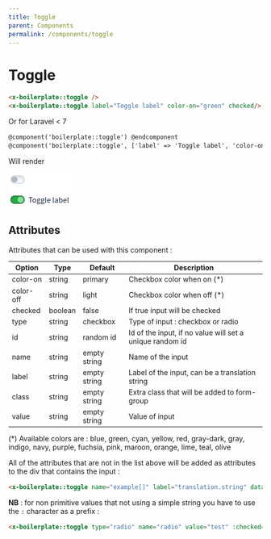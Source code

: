 ```yaml
---
title: Toggle
parent: Components
permalink: /components/toggle
---
```


# Toggle

```html
<x-boilerplate::toggle />
<x-boilerplate::toggle label="Toggle label" color-on="green" checked/>
```

Or for Laravel < 7

```html
@component('boilerplate::toggle') @endcomponent
@component('boilerplate::toggle', ['label' => 'Toggle label', 'color-on' => 'green', 'checked' => true]) @endcomponent
```

Will render

![Toggle](../assets/img/components/toggle.png)

## Attributes

Attributes that can be used with this component :

| Option | Type | Default | Description |
| --- | --- | --- | --- |
| color-on | string | primary | Checkbox color when on (*) |
| color-off | string | light | Checkbox color when off (*) |
| checked | boolean | false | If true input will be checked |
| type | string | checkbox | Type of input : checkbox or radio |
| id | string | random id | Id of the input, if no value will set a unique random id |
| name | string | empty string | Name of the input |
| label | string | empty string | Label of the input, can be a translation string |
| class | string | empty string | Extra class that will be added to form-group |
| value | string | empty string | Value of input |

(\*) Available colors are : blue, green, cyan, yellow, red, gray-dark, gray, indigo, navy, purple, fuchsia, pink, maroon, orange, lime, teal, olive

All of the attributes that are not in the list above will be added as attributes to the div that contains the input :

```html
<x-boilerplate::toggle name="example[]" label="translation.string" data-toggle="tooltip" data-title="Tooltip content" />
```

**NB** : for non primitive values that not using a simple string you have to use the `:` character as a prefix :

```html
<x-boilerplate::toggle type="radio" name="radio" value="test" :checked="$value === 'test'" />
```